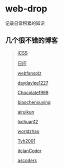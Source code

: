 # web-drop

记录日常积累的知识

## 几个很不错的博客

> [iCSS](https://github.com/chokcoco/iCSS/issues)
>
> [日问](https://shanyue.tech)
>
> [webfansplz](https://github.com/webfansplz/article)
>
> [daydaylee1227](https://github.com/daydaylee1227/Blog)
>
> [Chocolate1999](https://yangchaoyi.vip/)
>
> [biaochenxuying](https://github.com/biaochenxuying/blog)
>
> [airuikun](https://github.com/airuikun/technology-blog)
>
> [lxchuan12](https://lxchuan12.gitee.io/)
>
> [worldzhao](https://github.com/worldzhao/blog)
>
> [Tyh2001](https://tianyuhao.cn/blog/)
>
> [itclanCoder](https://coder.itclan.cn/)
>
> [ascoders](https://github.com/ascoders/weekly)
